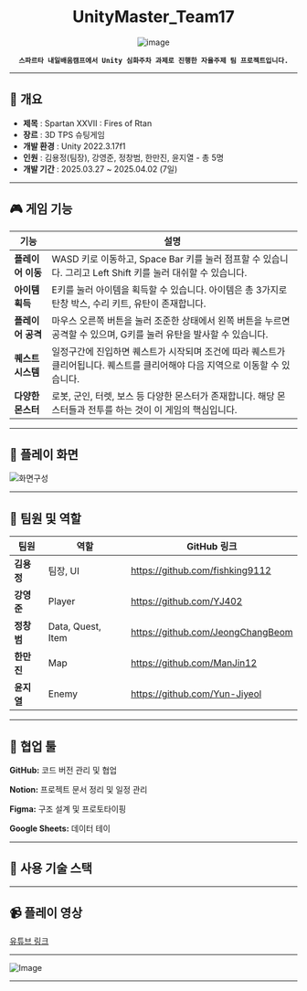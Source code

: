 
<div align="center">

# UnityMaster_Team17
  
![image](https://github.com/user-attachments/assets/1164d6c4-dbd9-4c86-8df0-396a8d611047)

**`스파르타 내일배움캠프에서 Unity 심화주차 과제로 진행한 자율주제 팀 프로젝트입니다.`**

</div>

---

## 📝 개요

* **제목** : Spartan XXVII : Fires of Rtan
* **장르** : 3D TPS 슈팅게임
* **개발 환경** : Unity 2022.3.17f1
* **인원** : 김용정(팀장), 강영준, 정창범, 한만진, 윤지열 - 총 5명
* **개발 기간** : 2025.03.27 ~ 2025.04.02 (7일)

---

## 🎮 게임 기능

| 기능 | 설명 |
|---|---|
|**플레이어 이동**|WASD 키로 이동하고, Space Bar 키를 눌러 점프할 수 있습니다. 그리고 Left Shift 키를 눌러 대쉬할 수 있습니다.|
|**아이템 획득**|E키를 눌러 아이템을 획득할 수 있습니다. 아이템은 총 3가지로 탄창 박스, 수리 키트, 유탄이 존재합니다.|
|**플레이어 공격**|마우스 오른쪽 버튼을 눌러 조준한 상태에서 왼쪽 버튼을 누르면 공격할 수 있으며, G키를 눌러 유탄을 발사할 수 있습니다.|
|**퀘스트 시스템**|일정구간에 진입하면 퀘스트가 시작되며 조건에 따라 퀘스트가 클리어됩니다. 퀘스트를 클리어해야 다음 지역으로 이동할 수 있습니다.|
|**다양한 몬스터**|로봇, 군인, 터렛, 보스 등 다양한 몬스터가 존재합니다. 해당 몬스터들과 전투를 하는 것이 이 게임의 핵심입니다.|

---

## 📸 플레이 화면

![화면구성](https://github.com/user-attachments/assets/5de8f87c-c752-4bc7-b382-a7a76671f772)

---

## 👥 팀원 및 역할


|팀원|역할|GitHub 링크|
|---|---|---|
|**김용정**|팀장, UI|https://github.com/fishking9112|
|**강영준**|Player|https://github.com/YJ402|
|**정창범**|Data, Quest, Item|https://github.com/JeongChangBeom|
|**한만진**|Map|https://github.com/ManJin12|
|**윤지열**|Enemy|https://github.com/Yun-Jiyeol|

--- 

## 🤝 협업 툴

**GitHub:** 코드 버전 관리 및 협업

**Notion:** 프로젝트 문서 정리 및 일정 관리

**Figma:** 구조 설계 및 프로토타이핑

**Google Sheets:** 데이터 테이

---

## 🔧 사용 기술 스택  



---

## 📹 플레이 영상

[유튜브 링크](https://youtu.be/uby08K4Ww8U)

---


![Image](https://github.com/user-attachments/assets/3bc771db-eb3b-4f06-9c31-491d14bbf143)




---
